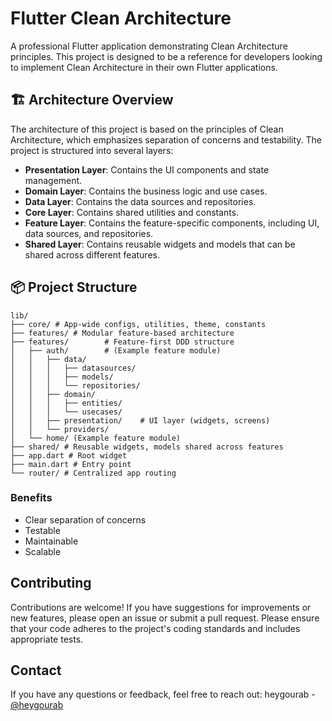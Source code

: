# Flutter Clean Architecture

A professional Flutter application demonstrating Clean Architecture principles. This project is designed to be a reference for developers looking to implement Clean Architecture in their own Flutter applications.

## 🏗️ Architecture Overview

The architecture of this project is based on the principles of Clean Architecture, which emphasizes separation of concerns and testability. The project is structured into several layers:

- **Presentation Layer**: Contains the UI components and state management.
- **Domain Layer**: Contains the business logic and use cases.
- **Data Layer**: Contains the data sources and repositories.
- **Core Layer**: Contains shared utilities and constants.
- **Feature Layer**: Contains the feature-specific components, including UI, data sources, and repositories.
- **Shared Layer**: Contains reusable widgets and models that can be shared across different features.

## 📦 Project Structure

```text
lib/
├── core/ # App-wide configs, utilities, theme, constants
├── features/ # Modular feature-based architecture
├── features/        # Feature-first DDD structure
│   ├── auth/        # (Example feature module)
│   │   ├── data/
│   │   │   ├── datasources/
│   │   │   ├── models/
│   │   │   └── repositories/
│   │   ├── domain/
│   │   │   ├── entities/
│   │   │   └── usecases/
│   │   ├── presentation/    # UI layer (widgets, screens)
│   │   └── providers/
│   └── home/ (Example feature module)
├── shared/ # Reusable widgets, models shared across features
├── app.dart # Root widget
├── main.dart # Entry point
└── router/ # Centralized app routing
```

### Benefits

- Clear separation of concerns
- Testable
- Maintainable
- Scalable

## Contributing

Contributions are welcome! If you have suggestions for improvements or new features, please open an issue or submit a pull request.
Please ensure that your code adheres to the project's coding standards and includes appropriate tests.

## Contact

If you have any questions or feedback, feel free to reach out:
heygourab - [@heygourab](https://x.com/heygourab)
